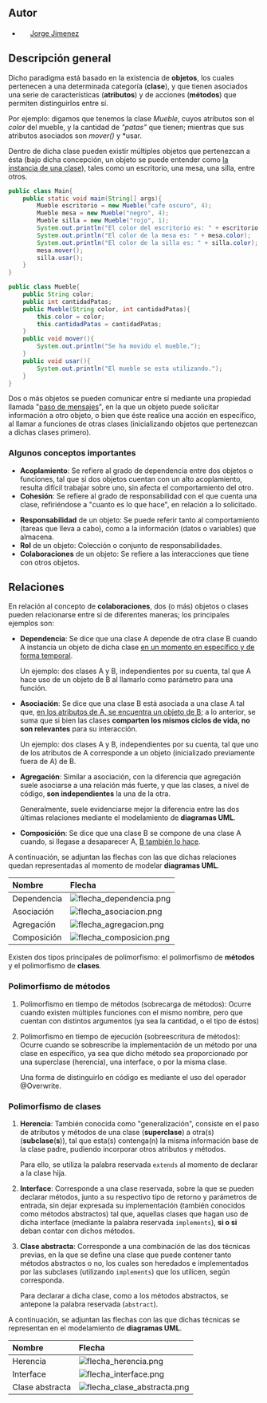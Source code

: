 ## Autor
-  <img width="16" src="https://avatars.githubusercontent.com/u/96759895?v=4"></img> [Jorge Jimenez](https://github.com/shinkest)

## Descripción general
Dicho paradigma está basado en la existencia de **objetos**, los cuales pertenecen a una determinada categoría (**clase**), y que tienen asociados una serie de características (**atributos**) y de acciones (**métodos**) que permiten distinguirlos entre sí.

Por ejemplo: digamos que tenemos la clase *Mueble*, cuyos atributos son el *color* del mueble, y la cantidad de *"patas"* que tienen; mientras que sus atributos asociados son *mover()* y *usar.

Dentro de dicha clase pueden existir múltiples objetos que pertenezcan a ésta (bajo dicha concepción, un objeto se puede entender como <u>la instancia de una clase</u>), tales como un escritorio, una mesa, una silla, entre otros.

```java
public class Main{
	public static void main(String[] args){
		Mueble escritorio = new Mueble("cafe oscuro", 4);
		Mueble mesa = new Mueble("negro", 4);
		Mueble silla = new Mueble("rojo", 1);
		System.out.println("El color del escritorio es: " + escritorio.color);
		System.out.println("El color de la mesa es: " + mesa.color);
		System.out.println("El color de la silla es: " + silla.color);
		mesa.mover();
		silla.usar();
	}
}

public class Mueble{
	public String color;
	public int cantidadPatas;
	public Mueble(String color, int cantidadPatas){
		this.color = color;
		this.cantidadPatas = cantidadPatas;
	}
	public void mover(){
		System.out.println("Se ha movido el mueble.");
	}
	public void usar(){
		System.out.println("El mueble se esta utilizando.");
	}
}
```

Dos o más objetos se pueden comunicar entre sí mediante una propiedad llamada "<u>paso de mensajes</u>", en la que un objeto puede solicitar información a otro objeto, o bien que éste realice una acción en específico, al llamar a funciones de otras clases (inicializando objetos que pertenezcan a dichas clases primero). 

### Algunos conceptos importantes
* **Acoplamiento**: Se refiere al grado de dependencia entre dos objetos o funciones, tal que si dos objetos cuentan con un alto acoplamiento, resulta difícil trabajar sobre uno, sin afecta el comportamiento del otro.
* **Cohesión**: Se refiere al grado de responsabilidad con el que cuenta una clase, refiriéndose a "cuanto es lo que hace", en relación a lo solicitado.
+ **Responsabilidad** de un objeto: Se puede referir tanto al comportamiento (tareas que lleva a cabo), como a la información (datos o variables) que almacena.
+ **Rol** de un objeto: Colección o conjunto de responsabilidades.
+ **Colaboraciones** de un objeto: Se refiere a las interacciones que tiene con otros objetos.

## Relaciones
En relación al concepto de **colaboraciones**, dos (o más) objetos o clases pueden relacionarse entre sí de diferentes maneras; los principales ejemplos son:

* **Dependencia**: Se dice que una clase A depende de otra clase B cuando A instancia un objeto de dicha clase <u>en un momento en específico y de forma temporal</u>.

   Un ejemplo: dos clases A y B, independientes por su cuenta, tal que A hace uso de un objeto de B al llamarlo como parámetro para una función.

* **Asociación**: Se dice que una clase B está asociada a una clase A tal que, <u>en los atributos de A, se encuentra un objeto de B</u>; a lo anterior, se suma que si bien las clases **comparten los mismos ciclos de vida, no son relevantes** para su interacción.

   Un ejemplo: dos clases A y B, independientes por su cuenta, tal que uno de los atributos de A corresponde a un objeto (inicializado previamente fuera de A) de B.
   
* **Agregación**: Similar a asociación, con la diferencia que agregación suele asociarse a una relación más fuerte, y que las clases, a nivel de código, **son independientes** la una de la otra.

   Generalmente, suele evidenciarse mejor la diferencia entre las dos últimas relaciones mediante el modelamiento de **diagramas UML**.

* **Composición**: Se dice que una clase B se compone de una clase A cuando, si llegase a desaparecer A, <u>B también lo hace</u>.

A continuación, se adjuntan las flechas con las que dichas relaciones quedan representadas al momento de modelar **diagramas UML**.


| Nombre      | Flecha                             |
|:------------|:-----------------------------------|
| Dependencia | ![flecha_dependencia.png](./sources/flecha_dependencia.jpeg) |
| Asociación  | ![flecha_asociacion.png](sources/flecha_asociacion.jpeg)  |
| Agregación  | ![flecha_agregacion.png](sources/flecha_agregacion.jpeg)  |
| Composición | ![flecha_composicion.png](sources/flecha_composicion.jpeg) |

Existen dos tipos principales de polimorfismo: el polimorfismo de **métodos** y el polimorfismo de **clases**.

### Polimorfismo de métodos
1. Polimorfismo en tiempo de métodos (sobrecarga de métodos): Ocurre cuando existen múltiples funciones con el mismo nombre, pero que cuentan con distintos argumentos (ya sea la cantidad, o el tipo de éstos)
2. Polimorfismo en tiempo de ejecución (sobreescritura de métodos): Ocurre cuando se sobrescribe la implementación de un método por una clase en específico, ya sea que dicho método sea proporcionado por una superclase (herencia), una interface, o por la misma clase.
     
     Una forma de distinguirlo en código es mediante el uso del operador <span class="yellow">@Overwrite</span>.

<div style="page-break-after: always;"></div>

### Polimorfismo de clases
1. **Herencia**: También conocida como "generalización", consiste en el paso de atributos y métodos de una clase (**superclase**) a otra(s) (**subclase**(**s**)), tal que esta(s) contenga(n) la misma información base de la clase padre, pudiendo incorporar otros atributos y métodos.

	Para ello, se utiliza la palabra reservada `extends` al momento de declarar a la clase hija.

2. **Interface**: Corresponde a una clase reservada, sobre la que se pueden declarar métodos, junto a su respectivo tipo de retorno y parámetros de entrada, sin dejar expresada su implementación (también conocidos como métodos abstractos) tal que, aquellas clases que hagan uso de dicha interface (mediante la palabra reservada `implements`), **si o si** deban contar con dichos métodos.

3. **Clase abstracta**: Corresponde a una combinación de las dos técnicas previas, en la que se define una clase que puede contener tanto métodos abstractos o no, los cuales son heredados e implementados por las subclases (utilizando `implements`) que los utilicen, según corresponda.

    Para declarar a dicha clase, como a los métodos abstractos, se antepone la palabra reservada (`abstract`).

A continuación, se adjuntan las flechas con las que dichas técnicas se representan en el modelamiento de **diagramas UML**.

| Nombre          | Flecha                                 |
|:----------------|:---------------------------------------|
| Herencia        | ![flecha_herencia.png](sources/flecha_herencia.jpeg)        |
| Interface       | ![flecha_interface.png](sources/flecha_interface.jpeg)       |
| Clase abstracta | ![flecha_clase_abstracta.png](sources/flecha_abstracta.jpeg) |  


  


